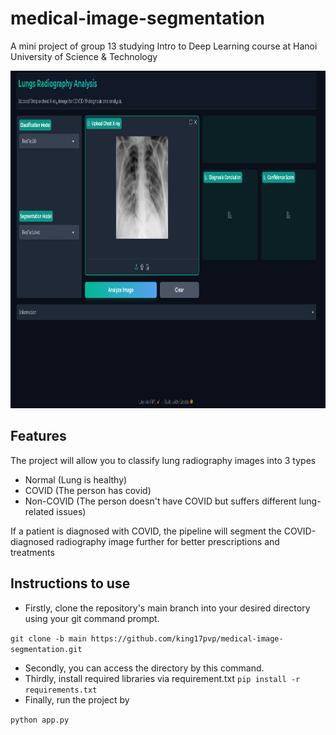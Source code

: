 # medical-image-segmentation
A mini project of group 13 studying Intro to Deep Learning course at Hanoi University of Science &amp; Technology

<p align="center">
  <img src="assets/UIOverview.png" alt = "UI" title = "Overview of the application" width="972" height="540">
</p>

## Features
The project will allow you to classify lung radiography images into 3 types

* Normal (Lung is healthy)
* COVID (The person has covid)
* Non-COVID (The person doesn't have COVID but suffers different lung-related issues)

If a patient is diagnosed with COVID, the pipeline will segment the COVID-diagnosed radiography image further for better prescriptions and treatments

## Instructions to use

* Firstly, clone the repository's main branch into your desired directory using your git command prompt.

```git clone -b main https://github.com/king17pvp/medical-image-segmentation.git```

* Secondly, you can access the directory by this command.
* Thirdly, install required libraries via requirement.txt
```pip install -r requirements.txt```
* Finally, run the project by 

```python app.py```
## 
